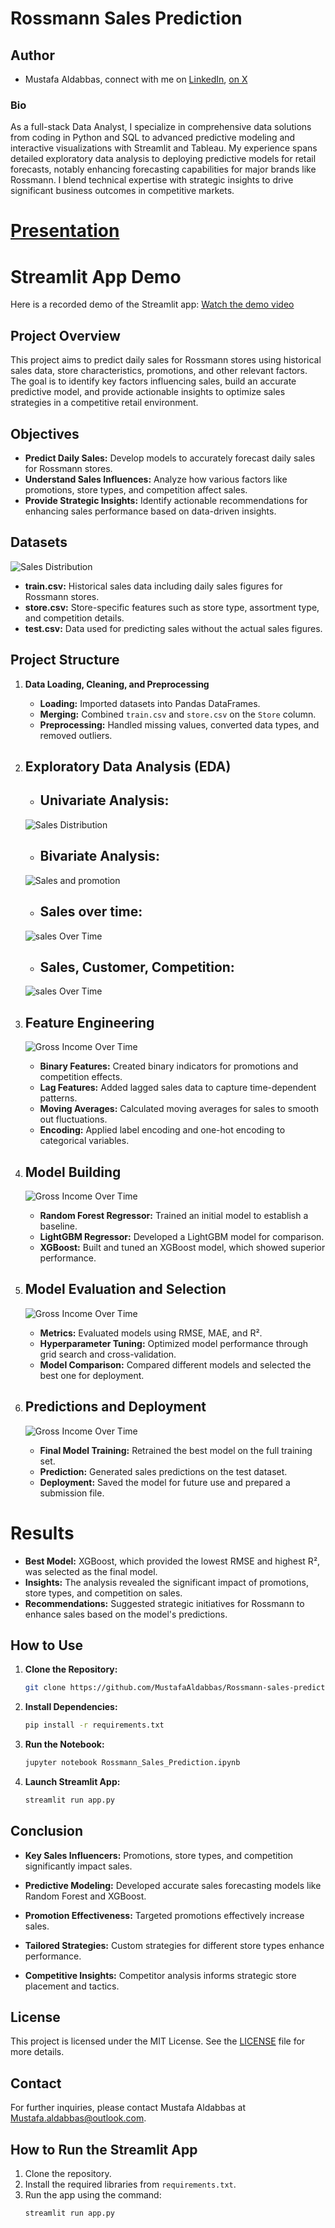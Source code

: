 
# Rossmann Sales Prediction
## Author 
* Mustafa Aldabbas, connect with me on [LinkedIn](https://www.linkedin.com/in/mustafa-aldabbas-85256b95/), [on X](https://x.com/Mustafa_dabbas)
### **Bio**
As a full-stack Data Analyst, I specialize in comprehensive data solutions from coding in Python and SQL to advanced predictive modeling and interactive visualizations with Streamlit and Tableau. My experience spans detailed exploratory data analysis to deploying predictive models for retail forecasts, notably enhancing forecasting capabilities for major brands like Rossmann. I blend technical expertise with strategic insights to drive significant business outcomes in competitive markets.

# [Presentation](https://docs.google.com/presentation/d/1YLVU45Rn9iQhw_2XDuCX_EqTijWmMwxz/edit?usp=sharing&ouid=118224995700991179223&rtpof=true&sd=true)

# Streamlit App Demo
Here is a recorded demo of the Streamlit app:
[Watch the demo video](https://drive.google.com/file/d/1lErNDzd0F0_yixbEye-LMcozI6eHNqbS/view?usp=sharing)

## Project Overview
This project aims to predict daily sales for Rossmann stores using historical sales data, store characteristics, promotions, and other relevant factors. The goal is to identify key factors influencing sales, build an accurate predictive model, and provide actionable insights to optimize sales strategies in a competitive retail environment.

## Objectives
- **Predict Daily Sales:** Develop models to accurately forecast daily sales for Rossmann stores.
- **Understand Sales Influences:** Analyze how various factors like promotions, store types, and competition affect sales.
- **Provide Strategic Insights:** Identify actionable recommendations for enhancing sales performance based on data-driven insights.

## Datasets
![Sales Distribution](https://github.com/MustafaAldabbas/Rossmann-sales-prediction/blob/main/Visuals/streamlit%20pics%20/Project%20Objectibes%20.pptx.png)

- **train.csv:** Historical sales data including daily sales figures for Rossmann stores.
- **store.csv:** Store-specific features such as store type, assortment type, and competition details.
- **test.csv:** Data used for predicting sales without the actual sales figures.


## Project Structure

1. **Data Loading, Cleaning, and Preprocessing**
    - **Loading:** Imported datasets into Pandas DataFrames.
    - **Merging:** Combined `train.csv` and `store.csv` on the `Store` column.
    - **Preprocessing:** Handled missing values, converted data types, and removed outliers.
 

2. ## **Exploratory Data Analysis (EDA)**
    - ## **Univariate Analysis:**
      
    ![Sales Distribution](https://github.com/MustafaAldabbas/Rossmann-sales-prediction/blob/main/Visuals/UNI%20variante%20/Sales%20distribution%20.png)

    - ## **Bivariate Analysis:**
      
    ![Sales and promotion](https://github.com/MustafaAldabbas/Rossmann-sales-prediction/blob/main/Visuals/EDA/Sales%20and%20Promotion.png)

    - ## **Sales over time:**
      
    ![sales Over Time](https://github.com/MustafaAldabbas/Rossmann-sales-prediction/blob/main/Visuals/EDA/sales%20by%20month%20.png)

    - ## **Sales, Customer, Competition:**
      
    ![sales Over Time](https://github.com/MustafaAldabbas/Rossmann-sales-prediction/blob/main/Visuals/EDA/sales%20cluster.png)
    
    


3. ## **Feature Engineering**
   
   ![Gross Income Over Time](https://github.com/MustafaAldabbas/Rossmann-sales-prediction/blob/main/Visuals/streamlit%20pics%20/Feature%20engineering.pptx.png)
    - **Binary Features:** Created binary indicators for promotions and competition effects.
    - **Lag Features:** Added lagged sales data to capture time-dependent patterns.
    - **Moving Averages:** Calculated moving averages for sales to smooth out fluctuations.
    - **Encoding:** Applied label encoding and one-hot encoding to categorical variables.

5. ## **Model Building**
   ![Gross Income Over Time](https://github.com/MustafaAldabbas/Rossmann-sales-prediction/blob/main/Visuals/streamlit%20pics%20/Modeling.pptx.png)
    
    - **Random Forest Regressor:** Trained an initial model to establish a baseline.
    - **LightGBM Regressor:** Developed a LightGBM model for comparison.
    - **XGBoost:** Built and tuned an XGBoost model, which showed superior performance.

6. ## **Model Evaluation and Selection**
   ![Gross Income Over Time](https://github.com/MustafaAldabbas/Rossmann-sales-prediction/blob/main/Visuals/streamlit%20pics%20/model%20evaluation.png)
    
    - **Metrics:** Evaluated models using RMSE, MAE, and R².
    - **Hyperparameter Tuning:** Optimized model performance through grid search and cross-validation.
    - **Model Comparison:** Compared different models and selected the best one for deployment.

7. ## **Predictions and Deployment**
   
   ![Gross Income Over Time](https://github.com/MustafaAldabbas/Rossmann-sales-prediction/blob/main/Visuals/streamlit%20pics%20/2222%20predictions.png)
    - **Final Model Training:** Retrained the best model on the full training set.
    - **Prediction:** Generated sales predictions on the test dataset.
    - **Deployment:** Saved the model for future use and prepared a submission file.

# Results
- **Best Model:** XGBoost, which provided the lowest RMSE and highest R², was selected as the final model.
- **Insights:** The analysis revealed the significant impact of promotions, store types, and competition on sales.
- **Recommendations:** Suggested strategic initiatives for Rossmann to enhance sales based on the model's predictions.

## How to Use

1. **Clone the Repository:**
    ```bash
    git clone https://github.com/MustafaAldabbas/Rossmann-sales-prediction
    ```
2. **Install Dependencies:**
    ```bash
    pip install -r requirements.txt
    ```
3. **Run the Notebook:**
    ```bash
    jupyter notebook Rossmann_Sales_Prediction.ipynb
    ```
4. **Launch Streamlit App:**
    ```bash
    streamlit run app.py
    ```

## Conclusion
- **Key Sales Influencers:** Promotions, store types, and competition significantly impact sales.

- **Predictive Modeling:** Developed accurate sales forecasting models like Random Forest and XGBoost.

- **Promotion Effectiveness:** Targeted promotions effectively increase sales.

- **Tailored Strategies:** Custom strategies for different store types enhance performance.

- **Competitive Insights:** Competitor analysis informs strategic store placement and tactics.

## License
This project is licensed under the MIT License. See the [LICENSE](LICENSE) file for more details.

## Contact
For further inquiries, please contact Mustafa Aldabbas at [Mustafa.aldabbas@outlook.com](mailto:Mustafa.aldabbas@outlook.com).

## How to Run the Streamlit App

1. Clone the repository.
2. Install the required libraries from `requirements.txt`.
3. Run the app using the command:
   ```bash
   streamlit run app.py
   ```
